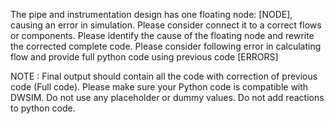 The pipe and instrumentation design has one floating node: [NODE], causing an error in simulation.
Please consider connect it to a correct flows or components.
Please identify the cause of the floating node and rewrite the corrected complete code.
Please consider following error in calculating flow and provide full python code using previous code
[ERRORS]

NOTE : Final output should contain all the code with correction of previous code (Full code).
Please make sure your Python code is compatible with DWSIM. Do not use any placeholder or dummy values. 
Do not add reactions to python code. 
